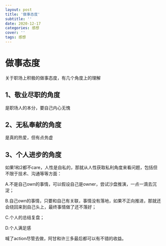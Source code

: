 ```yaml
---
layout: post
title: '做事态度'
subtitle: ''
date: 2020-12-17
categories: 感想
cover: ''
tags: 感想
---
```


# 做事态度


关于职场上积极的做事态度，有几个角度上的理解
 
 
## 1、敬业尽职的角度
 
是职场人的本分，要自己内心无愧
 
## 2、无私奉献的角度
 
是真的热爱，但有点务虚
 
## 3、个人进步的角度
 
如果1和2都不care，人性是自私的，那就从人性获取私利角度来看问题，包括但不限于技术、沟通等等方面：

A.不是自己own的事情，可以假设自己是owner，尝试沙盘推演，一点一滴去沉淀；

B.自己own的事情，只要和自己有关联，事情没有落地，如果不正向推进，那就还会绕回来到自己头上，最终事情做了还不落好；

C.个人的总结复盘；

D.个人满足感
 
喊了action尽管去做，阿甘和许三多最后都可以有不错的收益。
